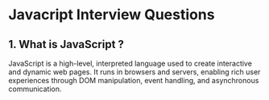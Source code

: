 # Javacript Interview Questions
## 1. What is JavaScript ?
JavaScript is a high-level, interpreted language used to create interactive and dynamic web pages. It runs in browsers and servers, enabling rich user experiences through DOM manipulation, event handling, and asynchronous communication.
